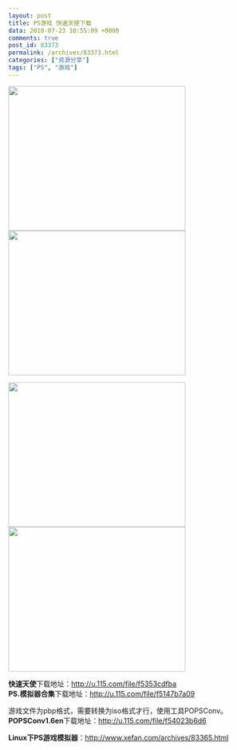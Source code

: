 ```yaml
---
layout: post
title: PS游戏 快速天使下载
data: 2010-07-23 10:55:09 +0000
comments: true
post_id: 83373
permalink: /archives/83373.html
categories: ["资源分享"]
tags: ["PS", "游戏"]
---
```


<img title="快速天使" src="http://image163.poco.cn/mypoco/myphoto/20100623/15/55451291201006231553533781986995476_001.jpg" alt="" width="355" height="290" /><img title="快速天使" src="http://image163.poco.cn/mypoco/myphoto/20100623/15/55451291201006231553533781986995476_000.jpg" alt="" width="355" height="290" />

<img title="快速天使" src="http://image163.poco.cn/mypoco/myphoto/20100623/15/55451291201006231553533781986995476_002.jpg" alt="" width="355" height="290" /><img title="快速天使" src="http://image163.poco.cn/mypoco/myphoto/20100623/15/55451291201006231553533781986995476_003.jpg" alt="" width="355" height="290" />

<strong>快速天使</strong>下载地址：http://u.115.com/file/f5353cdfba  
<strong>PS.模拟器合集</strong>下载地址：http://u.115.com/file/f5147b7a09  

游戏文件为pbp格式，需要转换为iso格式才行，使用工具POPSConv。  
<strong>POPSConv1.6en</strong>下载地址：http://u.115.com/file/f54023b6d6  

<strong>Linux下PS游戏模拟器</strong>：http://www.xefan.com/archives/83365.html

